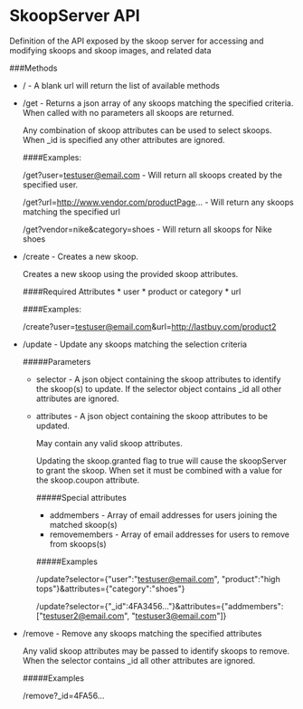 SkoopServer API
===

Definition of the API exposed by the skoop server for accessing and modifying skoops and skoop images, and related data

###Methods
* / - A blank url will return the list of available methods

* /get - Returns a json array of any skoops matching the specified criteria. When called with no parameters all skoops are returned.

	Any combination of skoop attributes can be used to select skoops. When _id is specified any other attributes are ignored.

	####Examples:

	/get?user=testuser@email.com - Will return all skoops created by the specified user.

	/get?url=http://www.vendor.com/productPage... - Will return any skoops matching the specified url

	/get?vendor=nike&category=shoes - Will return all skoops for Nike shoes

* /create - Creates a new skoop.

	Creates a new skoop using the provided skoop attributes.

	####Required Attributes
		* user
		* product or category
		* url

	####Examples:

	/create?user=testuser@email.com&url=http://lastbuy.com/product2

* /update - Update any skoops matching the selection criteria

	#####Parameters

	* selector - A json object containing the skoop attributes to identify the skoop(s) to update.
		If the selector object contains _id all other attributes are ignored.

	* attributes - A json object containing the skoop attributes to be updated.

		May contain any valid skoop attributes.

		Updating the skoop.granted flag to true will cause the skoopServer to grant the skoop. When set it must be combined with a value for the skoop.coupon attribute.

		#####Special attributes

		* addmembers - Array of email addresses for users joining the matched skoop(s)
		* removemembers - Array of email addresses for users to remove from skoops(s)

		#####Examples

		/update?selector={"user":"testuser@email.com", "product":"high tops"}&attributes={"category":"shoes"}

		/update?selector={"_id":4FA3456..."}&attributes={"addmembers":["testuser2@email.com", "testuser3@email.com"]}

* /remove - Remove any skoops matching the specified attributes

	Any valid skoop attributes may be passed to identify skoops to remove. When the selector contains _id all other attributes are ignored.

	#####Examples

	/remove?_id=4FA56...
